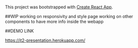This project was bootstrapped with [Create React App](https://github.com/facebook/create-react-app).

##WIP
working on responsivity and style page
working on other components to have more info inside the webapp

##DEMO LINK

https://it2-presentation.herokuapp.com/
